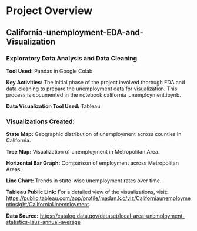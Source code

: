 # Project Overview

## California-unemployment-EDA-and-Visualization


### Exploratory Data Analysis and Data Cleaning

**Tool Used:** Pandas in Google Colab

**Key Activities:** The initial phase of the project involved thorough EDA and data cleaning to prepare the unemployment data for visualization. This process is documented in the notebook california_unemployment.ipynb.

**Data Visualization Tool Used:** Tableau


### Visualizations Created:

**State Map:** Geographic distribution of unemployment across counties in California.

**Tree Map:** Visualization of unemployment in Metropolitan Area.

**Horizontal Bar Graph:** Comparison of employment across Metropolitan Areas.

**Line Chart:** Trends in state-wise unemployment rates over time.

**Tableau Public Link:** For a detailed view of the visualizations, visit: https://public.tableau.com/app/profile/madan.k.c/viz/Californiaunemploymentinsight/CaliforniaUnemployment.

**Data Source:** https://catalog.data.gov/dataset/local-area-unemployment-statistics-laus-annual-average
